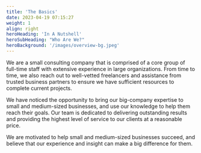 ```yaml
---
title: 'The Basics'
date: 2023-04-19 07:15:27
weight: 1
align: right
heroHeading: 'In A Nutshell'
heroSubHeading: "Who Are We?"
heroBackground: '/images/overview-bg.jpeg'
---
```


We are a small consulting company that is comprised of a core group of full-time staff with extensive experience in large organizations. From time to time, we also reach out to well-vetted freelancers and assistance from trusted business partners to ensure we have sufficient resources to complete current projects.

We have noticed the opportunity to bring our big-company expertise to small and medium-sized businesses, and use our knowledge to help them reach their goals. Our team is dedicated to delivering outstanding results and providing the highest level of service to our clients at a reasonable price.

We are motivated to help small and medium-sized businesses succeed, and believe that our experience and insight can make a big difference for them.
